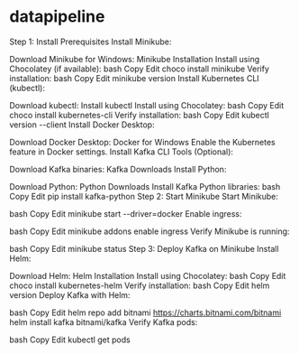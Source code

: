 # datapipeline

Step 1: Install Prerequisites
Install Minikube:

Download Minikube for Windows: Minikube Installation
Install using Chocolatey (if available):
bash
Copy
Edit
choco install minikube
Verify installation:
bash
Copy
Edit
minikube version
Install Kubernetes CLI (kubectl):

Download kubectl: Install kubectl
Install using Chocolatey:
bash
Copy
Edit
choco install kubernetes-cli
Verify installation:
bash
Copy
Edit
kubectl version --client
Install Docker Desktop:

Download Docker Desktop: Docker for Windows
Enable the Kubernetes feature in Docker settings.
Install Kafka CLI Tools (Optional):

Download Kafka binaries: Kafka Downloads
Install Python:

Download Python: Python Downloads
Install Kafka Python libraries:
bash
Copy
Edit
pip install kafka-python
Step 2: Start Minikube
Start Minikube:

bash
Copy
Edit
minikube start --driver=docker
Enable ingress:

bash
Copy
Edit
minikube addons enable ingress
Verify Minikube is running:

bash
Copy
Edit
minikube status
Step 3: Deploy Kafka on Minikube
Install Helm:

Download Helm: Helm Installation
Install using Chocolatey:
bash
Copy
Edit
choco install kubernetes-helm
Verify installation:
bash
Copy
Edit
helm version
Deploy Kafka with Helm:

bash
Copy
Edit
helm repo add bitnami https://charts.bitnami.com/bitnami
helm install kafka bitnami/kafka
Verify Kafka pods:

bash
Copy
Edit
kubectl get pods